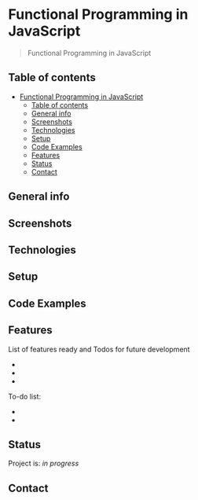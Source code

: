 # Functional Programming  in JavaScript

> Functional Programming in JavaScript

## Table of contents

- [Functional Programming  in JavaScript](#functional-programming--in-javascript)
  - [Table of contents](#table-of-contents)
  - [General info](#general-info)
  - [Screenshots](#screenshots)
  - [Technologies](#technologies)
  - [Setup](#setup)
  - [Code Examples](#code-examples)
  - [Features](#features)
  - [Status](#status)
  - [Contact](#contact)

## General info

>

## Screenshots


## Technologies



## Setup


## Code Examples


## Features

List of features ready and Todos for future development

-
-
-

To-do list:

-
-

## Status

Project is: _in progress_

## Contact


